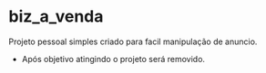 # biz_a_venda
 
 Projeto pessoal simples criado para facil manipulação de anuncio. 

- Após objetivo atingindo o projeto será removido.